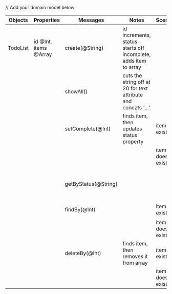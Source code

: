 // Add your domain model below

| Objects  | Properties            | Messages             | Notes                                                           | Scenario            | Output                             | Example                                                                       |
| -------- | --------------------- | -------------------- | --------------------------------------------------------------- | ------------------- | ---------------------------------- | ----------------------------------------------------------------------------- |
| TodoList | id @Int, items @Array | create(@String)      | id increments, status starts off incomplete, adds item to array |                     | todo item                          | `create('hello') => {id: 1, text: "hello", status: "incomplete"}`             |
|          |                       | showAll()            | cuts the string off at 20 for text attribute and concats '...'  |                     | all items                          | `showAll() => [{id: 1, text: "hello", status: "incomplete"}]`                 |
|          |                       | setComplete(@Int)    | finds item, then updates status property                        | item exists         | updated todo item                  | `setComplete(1) => {id: 1, text: "hello", status: "complete"}`                |
|          |                       |                      |                                                                 | item does not exist | thrown error                       | `setComplete(1) => thrown error "Item not Found"`                             |
|          |                       | getByStatus(@String) |                                                                 |                     | array, filtered by property status | `getByStatus("incomplete") => [{id: 1, text: "hello", status: "incomplete"}]` |
|          |                       | findBy(@Int)         |                                                                 | item exists         | item                               | `findBy(1) => {id: 1, text: "hello", status: "incomplete"}`                   |
|          |                       |                      |                                                                 | item does not exist | thrown error                       | `findBy(1) => thrown error "Item not Found"`                                  |
|          |                       | deleteBy(@Int)       | finds item, then removes it from array                          | item exists         | item                               | `deleteBy(@Int) => {id: 1, text: "hello", status: "incomplete"}`              |
|          |                       |                      |                                                                 | item does not exist | thrown error                       | `deleteBy(@Int) => thrown error "Item not Found"`                             |
